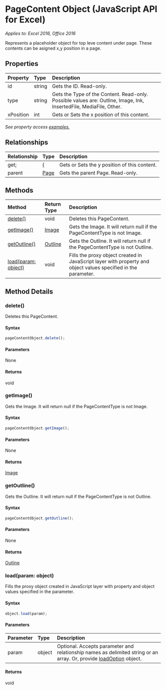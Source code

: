 # PageContent Object (JavaScript API for Excel)

_Applies to: Excel 2016, Office 2016_

Represents a placeholder object for top leve content under page. These contents can be asigned x,y position in a page.

## Properties

| Property	   | Type	|Description
|:---------------|:--------|:----------|
|id|string|Gets the ID. Read-only.|
|type|string|Gets the Type of the Content. Read-only. Possible values are: Outline, Image, Ink, InsertedFile, MediaFile, Other.|
|xPosition|int|Gets or Sets the x position of this content.|

_See property access [examples.](#property-access-examples)_

## Relationships
| Relationship | Type	|Description|
|:---------------|:--------|:----------|
|get;|[{]({.md)|Gets or Sets the y position of this content.|
|parent|[Page](page.md)|Gets the parent Page. Read-only.|

## Methods

| Method		   | Return Type	|Description|
|:---------------|:--------|:----------|
|[delete()](#delete)|void|Deletes this PageContent.|
|[getImage()](#getimage)|[Image](image.md)|Gets the Image. It will return null if the PageContentType is not Image.|
|[getOutline()](#getoutline)|[Outline](outline.md)|Gets the Outline. It will return null if the PageContentType is not Outline.|
|[load(param: object)](#loadparam-object)|void|Fills the proxy object created in JavaScript layer with property and object values specified in the parameter.|

## Method Details


### delete()
Deletes this PageContent.

#### Syntax
```js
pageContentObject.delete();
```

#### Parameters
None

#### Returns
void

### getImage()
Gets the Image. It will return null if the PageContentType is not Image.

#### Syntax
```js
pageContentObject.getImage();
```

#### Parameters
None

#### Returns
[Image](image.md)

### getOutline()
Gets the Outline. It will return null if the PageContentType is not Outline.

#### Syntax
```js
pageContentObject.getOutline();
```

#### Parameters
None

#### Returns
[Outline](outline.md)

### load(param: object)
Fills the proxy object created in JavaScript layer with property and object values specified in the parameter.

#### Syntax
```js
object.load(param);
```

#### Parameters
| Parameter	   | Type	|Description|
|:---------------|:--------|:----------|
|param|object|Optional. Accepts parameter and relationship names as delimited string or an array. Or, provide [loadOption](loadoption.md) object.|

#### Returns
void
